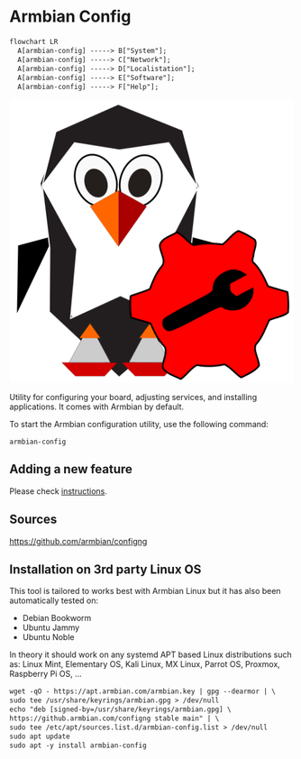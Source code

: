 # Armbian Config

``` mermaid
flowchart LR
  A[armbian-config] -----> B["System"];
  A[armbian-config] -----> C["Network"];
  A[armbian-config] -----> D["Localistation"];
  A[armbian-config] -----> E["Software"];
  A[armbian-config] -----> F["Help"];
```

<img src="https://raw.githubusercontent.com/armbian/configng/main/share/icons/hicolor/scalable/configng-tux.svg">

Utility for configuring your board, adjusting services, and installing applications. It comes with Armbian by default.

To start the Armbian configuration utility, use the following command:
~~~
armbian-config
~~~

## Adding a new feature

Please check [instructions](/Contribute/Armbian-config/).

## Sources

<https://github.com/armbian/configng>

## Installation on 3rd party Linux OS

This tool is tailored to works best with Armbian Linux but it has also been automatically tested on:

- Debian Bookworm
- Ubuntu Jammy
- Ubuntu Noble

In theory it should work on any systemd APT based Linux distributions such as: Linux Mint, Elementary OS, Kali Linux, MX Linux, Parrot OS, Proxmox, Raspberry Pi OS, ...

~~~
wget -qO - https://apt.armbian.com/armbian.key | gpg --dearmor | \
sudo tee /usr/share/keyrings/armbian.gpg > /dev/null
echo "deb [signed-by=/usr/share/keyrings/armbian.gpg] \
https://github.armbian.com/configng stable main" | \
sudo tee /etc/apt/sources.list.d/armbian-config.list > /dev/null
sudo apt update
sudo apt -y install armbian-config
~~~
